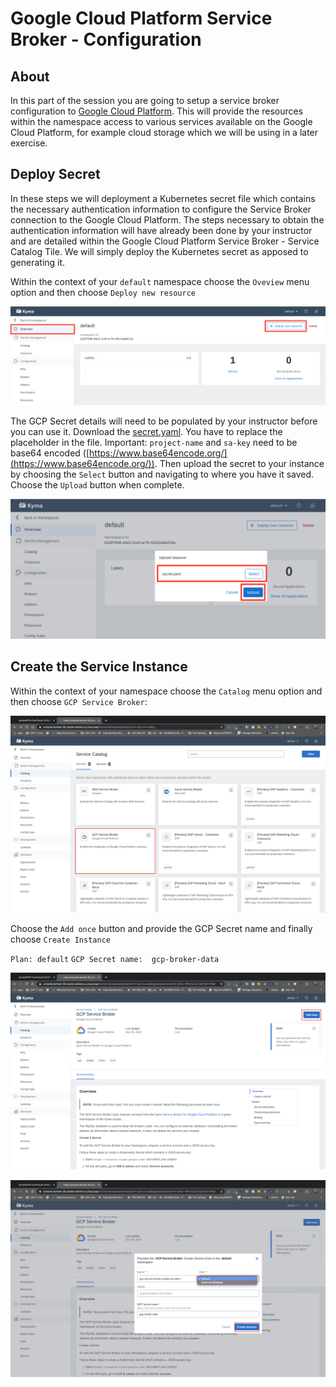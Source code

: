 # Google Cloud Platform Service Broker - Configuration

## About

In this part of the session you are going to setup a service broker configuration to [Google Cloud Platform](https://github.com/GoogleCloudPlatform/gcp-service-broker).  This will provide the resources within the namespace access to various services available on the Google Cloud Platform, for example cloud storage which we will be using in a later exercise.  

## Deploy Secret

In these steps we will deployment a Kubernetes secret file which contains the necessary authentication information to configure the Service Broker connection to the Google Cloud Platform.  The steps necessary to obtain the authentication information will have already been done by your instructor and are detailed within the Google Cloud Platform Service Broker - Service Catalog Tile.  We will simply deploy the Kubernetes secret as apposed to generating it.

Within the context of your `default` namespace choose the `Oveview` menu option and then choose `Deploy new resource`

![Deploy Resource](../assets/GCPBroker3.png)

The GCP Secret details will need to be populated by your instructor before you can use it.  Download the [secret.yaml](secret.yaml). You have to replace the placeholder in the file. Important: `project-name` and `sa-key` need to be base64 encoded ([https://www.base64encode.org/](https://www.base64encode.org/)). Then upload the secret to your instance by choosing the `Select` button and navigating to where you have it saved.  Choose the `Upload` button when complete.

![Secret Upload](../assets/GCPBroker4.png)

## Create the Service Instance

Within the context of your namespace choose the `Catalog` menu option and then choose `GCP Service Broker`:

![Addons-Configuration URL](../assets/Service&#32;Catalolg_1.png)

Choose the `Add once` button and provide the GCP Secret name and finally choose `Create Instance`

`Plan: default`
`GCP Secret name:  gcp-broker-data`

![Addons-Configuration URL](../assets/GCP&#32;Broker&#32;1.png)

![Create Service Instance](../assets/Add&#32;GCP&#32;Service&#32;Instance.png)
